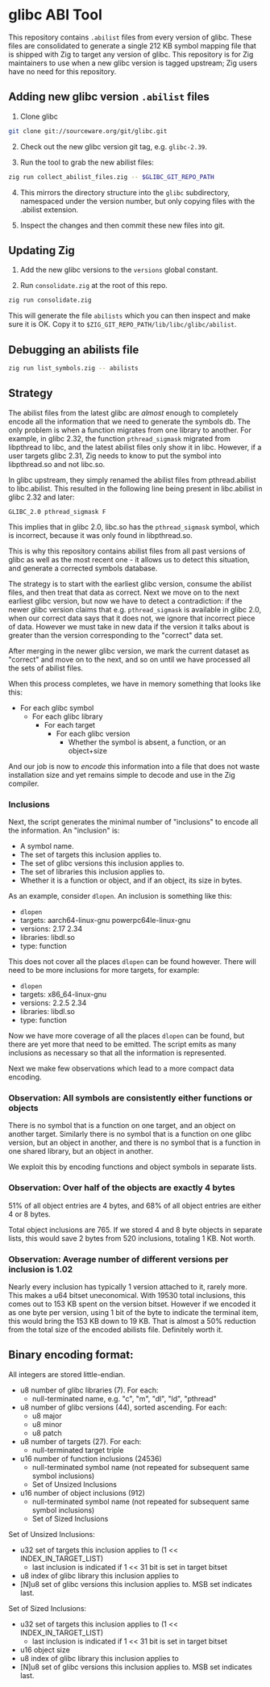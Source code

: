 # glibc ABI Tool

This repository contains `.abilist` files from every version of glibc. These
files are consolidated to generate a single 212 KB symbol mapping file that is
shipped with Zig to target any version of glibc. This repository is for Zig
maintainers to use when a new glibc version is tagged upstream; Zig users have
no need for this repository.

## Adding new glibc version `.abilist` files

1. Clone glibc

```sh
git clone git://sourceware.org/git/glibc.git
```

2. Check out the new glibc version git tag, e.g. `glibc-2.39`.

3. Run the tool to grab the new abilist files:

```sh
zig run collect_abilist_files.zig -- $GLIBC_GIT_REPO_PATH
```

4. This mirrors the directory structure into the `glibc` subdirectory,
   namespaced under the version number, but only copying files with the
   .abilist extension.

5. Inspect the changes and then commit these new files into git.

## Updating Zig

1. Add the new glibc versions to the `versions` global constant.

2. Run `consolidate.zig` at the root of this repo.

```sh
zig run consolidate.zig
```

This will generate the file `abilists` which you can then inspect and make sure
it is OK. Copy it to `$ZIG_GIT_REPO_PATH/lib/libc/glibc/abilist`.

## Debugging an abilists file

```sh
zig run list_symbols.zig -- abilists
```

## Strategy

The abilist files from the latest glibc are *almost* enough to completely
encode all the information that we need to generate the symbols db. The only
problem is when a function migrates from one library to another. For example,
in glibc 2.32, the function `pthread_sigmask` migrated from libpthread to libc,
and the latest abilist files only show it in libc. However, if a user targets
glibc 2.31, Zig needs to know to put the symbol into libpthread.so and not
libc.so.

In glibc upstream, they simply renamed the abilist files from pthread.abilist to
libc.abilist. This resulted in the following line being present in libc.abilist
in glibc 2.32 and later:

```
GLIBC_2.0 pthread_sigmask F
```

This implies that in glibc 2.0, libc.so has the `pthread_sigmask` symbol, which
is incorrect, because it was only found in libpthread.so.

This is why this repository contains abilist files from all past
versions of glibc as well as the most recent one - it allows us to
detect this situation, and generate a corrected symbols database.

The strategy is to start with the earliest glibc version, consume the abilist
files, and then treat that data as correct. Next we move on to the next
earliest glibc version, but now we have to detect a contradiction: if the newer
glibc version claims that e.g. `pthread_sigmask` is available in glibc 2.0,
when our correct data says that it does not, we ignore that incorrect piece of
data. However we must take in new data if the version it talks about is greater
than the version corresponding to the "correct" data set.

After merging in the newer glibc version, we mark the current dataset as
"correct" and move on to the next, and so on until we have processed all the
sets of abilist files.

When this process completes, we have in memory something that looks like this:

* For each glibc symbol
  * For each glibc library
    * For each target
      * For each glibc version
        * Whether the symbol is absent, a function, or an object+size

And our job is now to *encode* this information into a file that does not waste
installation size and yet remains simple to decode and use in the Zig compiler.

### Inclusions

Next, the script generates the minimal number of "inclusions" to encode all the
information. An "inclusion" is:

 * A symbol name.
 * The set of targets this inclusion applies to.
 * The set of glibc versions this inclusion applies to.
 * The set of libraries this inclusion applies to.
 * Whether it is a function or object, and if an object, its size in bytes.

As an example, consider `dlopen`. An inclusion is something like this:

 * `dlopen`
 * targets: aarch64-linux-gnu powerpc64le-linux-gnu
 * versions: 2.17 2.34
 * libraries: libdl.so
 * type: function

This does not cover all the places `dlopen` can be found however. There will
need to be more inclusions for more targets, for example:

 * `dlopen`
 * targets: x86_64-linux-gnu
 * versions: 2.2.5 2.34
 * libraries: libdl.so
 * type: function

Now we have more coverage of all the places `dlopen` can be found, but there are
yet more that need to be emitted. The script emits as many inclusions as
necessary so that all the information is represented.

Next we make few observations which lead to a more compact data encoding.

### Observation: All symbols are consistently either functions or objects

There is no symbol that is a function on one target, and an object on another
target. Similarly there is no symbol that is a function on one glibc version,
but an object in another, and there is no symbol that is a function in one
shared library, but an object in another.

We exploit this by encoding functions and object symbols in separate lists.

### Observation: Over half of the objects are exactly 4 bytes

51% of all object entries are 4 bytes, and 68% of all object entries are either
4 or 8 bytes.

Total object inclusions are 765. If we stored 4 and 8 byte objects in separate
lists, this would save 2 bytes from 520 inclusions, totaling 1 KB. Not worth.

### Observation: Average number of different versions per inclusion is 1.02

Nearly every inclusion has typically 1 version attached to it, rarely more.
This makes a u64 bitset uneconomical. With 19530 total inclusions, this comes
out to 153 KB spent on the version bitset. However if we encoded it as one byte
per version, using 1 bit of the byte to indicate the terminal item, this would
bring the 153 KB down to 19 KB. That is almost a 50% reduction from the total
size of the encoded abilists file. Definitely worth it.

## Binary encoding format:

All integers are stored little-endian.

- u8 number of glibc libraries (7). For each:
  - null-terminated name, e.g. "c", "m", "dl", "ld", "pthread"
- u8 number of glibc versions (44), sorted ascending. For each:
  - u8 major
  - u8 minor
  - u8 patch
- u8 number of targets (27). For each:
  - null-terminated target triple
- u16 number of function inclusions (24536)
  - null-terminated symbol name (not repeated for subsequent same symbol inclusions)
  - Set of Unsized Inclusions
- u16 number of object inclusions (912)
  - null-terminated symbol name (not repeated for subsequent same symbol inclusions)
  - Set of Sized Inclusions

Set of Unsized Inclusions:
  - u32 set of targets this inclusion applies to (1 << INDEX_IN_TARGET_LIST)
    - last inclusion is indicated if 1 << 31 bit is set in target bitset
  - u8 index of glibc library this inclusion applies to
  - [N]u8 set of glibc versions this inclusion applies to. MSB set indicates last.

Set of Sized Inclusions:
  - u32 set of targets this inclusion applies to (1 << INDEX_IN_TARGET_LIST)
    - last inclusion is indicated if 1 << 31 bit is set in target bitset
  - u16 object size
  - u8 index of glibc library this inclusion applies to
  - [N]u8 set of glibc versions this inclusion applies to. MSB set indicates last.
